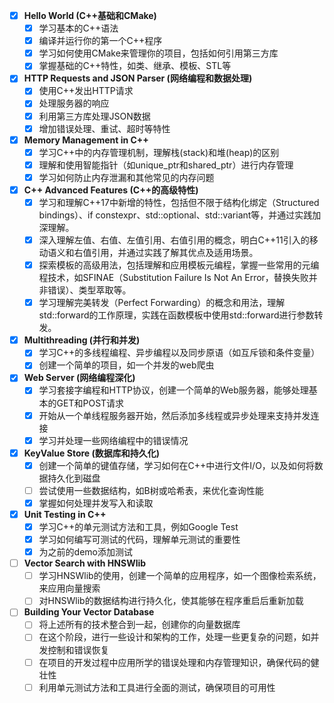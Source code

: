 - [X] **Hello World (C++基础和CMake)**
   - [X] 学习基本的C++语法
   - [X] 编译并运行你的第一个C++程序
   - [X] 学习如何使用CMake来管理你的项目，包括如何引用第三方库
   - [X] 掌握基础的C++特性，如类、继承、模板、STL等

- [X] **HTTP Requests and JSON Parser (网络编程和数据处理)**
   - [X] 使用C++发出HTTP请求
   - [X] 处理服务器的响应
   - [X] 利用第三方库处理JSON数据
   - [X] 增加错误处理、重试、超时等特性

- [X] **Memory Management in C++**
   - [X] 学习C++中的内存管理机制，理解栈(stack)和堆(heap)的区别
   - [X] 理解和使用智能指针（如unique_ptr和shared_ptr）进行内存管理
   - [X] 学习如何防止内存泄漏和其他常见的内存问题

- [X] **C++ Advanced Features (C++的高级特性)**
   - [X] 学习和理解C++17中新增的特性，包括但不限于结构化绑定（Structured bindings）、if constexpr、std::optional、std::variant等，并通过实践加深理解。
   - [X] 深入理解左值、右值、左值引用、右值引用的概念，明白C++11引入的移动语义和右值引用，并通过实践了解其优点及适用场景。
   - [X] 探索模板的高级用法，包括理解和应用模板元编程，掌握一些常用的元编程技术，如SFINAE（Substitution Failure Is Not An Error，替换失败并非错误）、类型萃取等。
   - [X] 学习理解完美转发（Perfect Forwarding）的概念和用法，理解std::forward的工作原理，实践在函数模板中使用std::forward进行参数转发。

- [X] **Multithreading (并行和并发)**
   - [X] 学习C++的多线程编程、异步编程以及同步原语（如互斥锁和条件变量）
   - [X] 创建一个简单的项目，如一个并发的web爬虫

- [X] **Web Server (网络编程深化)**
   - [X] 学习套接字编程和HTTP协议，创建一个简单的Web服务器，能够处理基本的GET和POST请求
   - [X] 开始从一个单线程服务器开始，然后添加多线程或异步处理来支持并发连接
   - [X] 学习并处理一些网络编程中的错误情况

- [X] **KeyValue Store (数据库和持久化)**
   - [X] 创建一个简单的键值存储，学习如何在C++中进行文件I/O，以及如何将数据持久化到磁盘
   - [ ] 尝试使用一些数据结构，如B树或哈希表，来优化查询性能
   - [X] 掌握如何处理并发写入和读取

- [X] **Unit Testing in C++**
   - [X] 学习C++的单元测试方法和工具，例如Google Test
   - [X] 学习如何编写可测试的代码，理解单元测试的重要性
   - [X] 为之前的demo添加测试

- [ ] **Vector Search with HNSWlib**
   - [ ] 学习HNSWlib的使用，创建一个简单的应用程序，如一个图像检索系统，来应用向量搜索
   - [ ] 对HNSWlib的数据结构进行持久化，使其能够在程序重启后重新加载

- [ ] **Building Your Vector Database**
   - [ ] 将上述所有的技术整合到一起，创建你的向量数据库
   - [ ] 在这个阶段，进行一些设计和架构的工作，处理一些更复杂的问题，如并发控制和错误恢复
   - [ ] 在项目的开发过程中应用所学的错误处理和内存管理知识，确保代码的健壮性
   - [ ] 利用单元测试方法和工具进行全面的测试，确保项目的可用性
